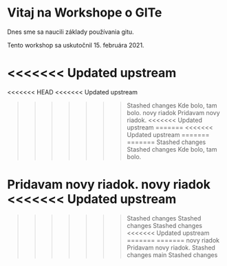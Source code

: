 # Vitaj na Workshope o GITe

Dnes sme sa naucili základy používania gitu.

Tento workshop sa uskutočnil 15. februára 2021.

<<<<<<< Updated upstream
=======
<<<<<<< HEAD
<<<<<<< Updated upstream
>>>>>>> Stashed changes
Kde bolo, tam bolo.
novy riadok
Pridavam novy riadok.
<<<<<<< Updated upstream
=======
<<<<<<< Updated upstream
=======
=======
>>>>>>> Stashed changes
>>>>>>> Stashed changes
Kde bolo, tam bolo.

Pridavam novy riadok.
novy riadok
<<<<<<< Updated upstream
=======
>>>>>>> Stashed changes
>>>>>>> Stashed changes
>>>>>>> Stashed changes
<<<<<<< Updated upstream
=======
=======
novy riadok
Pridavam novy riadok.
>>>>>>> Stashed changes
>>>>>>> main
>>>>>>> Stashed changes
